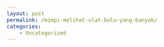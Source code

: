 ```yaml
---
layout: post
permalink: /mimpi-melihat-ulat-bulu-yang-banyak/
categories:
    - Uncategorized
---
```


